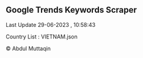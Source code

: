 

## Google Trends Keywords Scraper 
 
Last Update 29-06-2023 , 10:58:43

Country List :
VIETNAM.json



© Abdul Muttaqin 
